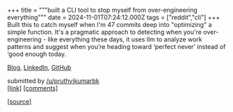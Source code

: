 +++
title = """built a CLI tool to stop myself from over-engineering everything"""
date = 2024-11-01T07:24:12.000Z
tags = ["reddit","cli"]
+++
Built this to catch myself when I'm 47 commits deep into "optimizing" a simple function. It's a pragmatic approach to detecting when you're over-engineering - like everything these days, it uses llm to analyze work patterns and suggest when you’re heading toward ‘perfect never’ instead of ‘good enough today.

[Blog](https://1x-eng.github.io/blog/posts/tomatick/), [LinkedIn](https://www.linkedin.com/posts/iampruthvi_tomatick-yet-another-attempt-to-rethink-activity-7257252499600900097-_PtF?utm_source=share&utm_medium=member_desktop), [GitHub](https://github.com/1x-eng/tomatick)

submitted by [/u/pruthvikumarbk](https://www.reddit.com/user/pruthvikumarbk)  
[\[link\]](https://www.reddit.com/r/commandline/comments/1ggzwbp/built_a_cli_tool_to_stop_myself_from/) [\[comments\]](https://www.reddit.com/r/commandline/comments/1ggzwbp/built_a_cli_tool_to_stop_myself_from/)

[[source]](https://www.reddit.com/r/commandline/comments/1ggzwbp/built_a_cli_tool_to_stop_myself_from/)
